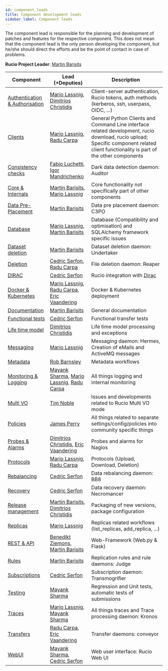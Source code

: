```yaml
---
id: component_leads
title: Component development leads
sidebar_label: Component leads
---
```


The component lead is responsible for the planning and development of patches
and features for the respective component. This does not mean that the component
lead is the only person developing the component, but he/she should direct the
efforts and be the point of contact in case of problems.

**Rucio Project Leader**: [Martin Barisits](https://github.com/bari12)

Component | Lead (+Deputies) | Description
--------- | ---------------- | -----------
[Authentication & Authorisation](https://github.com/rucio/rucio/issues?q=label%3A%22Authentication+%26+Authorisation%22+is%3Aissue+is%3Aopen) | [Mario Lassnig](https://github.com/mlassnig), [Dimitrios Christidis](https://github.com/dchristidis) | Client-server authentication, Rucio tokens, auth methods (kerberos, ssh, userpass, OIDC, ...)
[Clients](https://github.com/rucio/rucio/issues?q=label%3A%22Clients%22+is%3Aissue+is%3Aopen) | [Mario Lassnig](https://github.com/mlassnig), [Radu Carpa](https://github.com/rcarpa) | General Python Clients and Command Line interface related development, rucio download, rucio upload; Specific component related client functionality is part of the other components
[Consistency checks](https://github.com/rucio/rucio/issues?q=label%3A%22Consistency+checks%22+is%3Aissue+is%3Aopen) | [Fabio Luchetti](https://github.com/faluchet), [Igor Mandrichenko](https://github.com/orgs/rucio/people/ivmfnal)| Dark data detection daemon: Auditor
[Core & Internals](https://github.com/rucio/rucio/issues?q=label%3A%22Core+%26+Internals%22+is%3Aissue+is%3Aopen) | [Martin Barisits](https://github.com/bari12), [Mario Lassnig](https://github.com/mlassnig) | Core functionality not specifically part of other components
[Data Pre-Placement](https://github.com/rucio/rucio/issues?q=label%3A%22Data+Pre-Placement%22+is%3Aissue+is%3Aopen) | [Martin Barisits](https://github.com/bari12) | Data pre placement daemon: C3PO
[Database](https://github.com/rucio/rucio/issues?q=label%3A%22Database%22+is%3Aissue+is%3Aopen) | [Mario Lassnig](https://github.com/mlassnig), [Martin Barisits](https://github.com/bari12) | Database (Compatibility and optimisation) and SQLAlchemy framework specific issues
[Dataset deletion](https://github.com/rucio/rucio/issues?q=label%3A%22Dataset+deletion%22+is%3Aissue+is%3Aopen) | [Martin Barisits](https://github.com/bari12) | Dataset deletion daemon: Undertaker
[Deletion](https://github.com/rucio/rucio/issues?q=label%3A%22Deletion%22+is%3Aissue+is%3Aopen) | [Cedric Serfon](https://github.com/cserf), [Radu Carpa](https://github.com/rcarpa) | File deletion daemon: Reaper
[DIRAC](https://github.com/rucio/rucio/issues?q=label%3A%22Dirac%22+is%3Aissue+is%3Aopen) | [Cedric Serfon](https://github.com/cserf) | Rucio integration with [Dirac](https://github.com/DIRACGrid/)
[Docker & Kubernetes](https://github.com/rucio/rucio/issues?q=is%3Aopen+is%3Aissue+label%3A%22Docker+%26+Kubernetes%22) | [Mario Lassnig](https://github.com/mlassnig), [Radu Carpa](https://github.com/rcarpa), [Eric Vaandering](https://github.com/ericvaandering) | Docker & Kubernetes deployment
[Documentation](https://github.com/rucio/rucio/issues?q=label%3A%22Documentation%22+is%3Aissue+is%3Aopen) | [Martin Barisits](https://github.com/bari12) | General documentation
[Functional tests](https://github.com/rucio/rucio/issues?q=label%3A%22Functional+tests%22+is%3Aissue+is%3Aopen) | [Cedric Serfon](https://github.com/cserf) | Functional transfer tests
[Life time model](https://github.com/rucio/rucio/issues?q=label%3A%22Life+time+model%22+is%3Aissue+is%3Aopen) | [Dimitrios Christidis](https://github.com/dchristidis) | Life time model processing and exceptions
[Messaging](https://github.com/rucio/rucio/issues?q=label%3A%22Messaging%22+is%3Aissue+is%3Aopen) | [Mario Lassnig](https://github.com/mlassnig) | Messaging daemon: Hermes, Creation of eMails and ActiveMQ messages
[Metadata](https://github.com/rucio/rucio/issues?q=label%3A%22Metadata%22+is%3Aissue+is%3Aopen) | [Rob Barnsley](https://github.com/robbarnsley) | Metadata workflows
[Monitoring & Logging](https://github.com/rucio/rucio/issues?q=label%3A%22Monitoring+%26+Logging%22+is%3Aissue+is%3Aopen) | [Mayank Sharma](https://github.com/maany), [Mario Lassnig](https://github.com/mlassnig), [Radu Carpa](https://github.com/rcarpa) | All things logging and internal monitoring
[Multi VO](https://github.com/rucio/rucio/issues?q=is%3Aopen+is%3Aissue+label%3A%22Multi+VO%22) | [Tim Noble](https://github.com/Thysk) |  Issues and developments related to Rucio Multi VO mode
[Policies](https://github.com/rucio/rucio/issues?q=is%3Aopen+is%3Aissue+label%3APolicies) | [James Perry](https://github.com/jamesp-epcc) |  All things related to separate settings/config/policies into community specific things
[Probes & Alarms](https://github.com/rucio/rucio/issues?q=label%3A%22Probes+%26+Alarms%22+is%3Aissue+is%3Aopen) | [Dimitrios Christidis](https://github.com/dchristidis), [Eric Vaandering](https://github.com/ericvaandering) | Probes and alarms for Nagios
[Protocols](https://github.com/rucio/rucio/issues?q=is%3Aopen+is%3Aissue+label%3AProtocols) | [Mario Lassnig](https://github.com/mlassnig), [Radu Carpa](https://github.com/rcarpa) |  Protocols (Upload, Download, Deletion)
[Rebalancing](https://github.com/rucio/rucio/issues?q=label%3A%22Rebalancing%22+is%3Aissue+is%3Aopen) | [Cedric Serfon](https://github.com/cserf) | Data rebalancing daemon: BB8
[Recovery](https://github.com/rucio/rucio/issues?q=label%3A%22Recovery%22+is%3Aissue+is%3Aopen) | [Cedric Serfon](https://github.com/cserf) | Data recovery daemon: Necromancer
[Release management](https://github.com/rucio/rucio/issues?q=label%3A%22Release+management%22+is%3Aissue+is%3Aopen) | [Martin Barisits](https://github.com/bari12), [Dimitrios Christidis](https://github.com/dchristidis) | Packaging of new versions, package configuration
[Replicas](https://github.com/rucio/rucio/issues?q=is%3Aopen+is%3Aissue+label%3AReplicas) | [Mario Lassnig](https://github.com/mlassnig) | Replicas related workflows (list_replicas, add_replica, ...)
[REST & API](https://github.com/rucio/rucio/issues?q=is%3Aopen+is%3Aissue+label%3A%22REST+%26+API%22) | [Benedikt Ziemons](https://github.com/bziemons), [Martin Barisits](https://github.com/bari12) | Web-Framework (Web.py & Flask)
[Rules](https://github.com/rucio/rucio/issues?q=label%3A%22Rules%22+is%3Aissue+is%3Aopen) | [Martin Barisits](https://github.com/bari12) | Replication rules and rule daemons: Judge
[Subscriptions](https://github.com/rucio/rucio/issues?q=label%3A%22Subscriptions%22+is%3Aissue+is%3Aopen) | [Cedric Serfon](https://github.com/cserf) | Subscription daemon: Transmogrifier
[Testing](https://github.com/rucio/rucio/issues?q=label%3A%22Testing%22+is%3Aissue+is%3Aopen) | [Mayank Sharma](https://github.com/maany) | Regression and Unit tests, automatic tests of submissions
[Traces](https://github.com/rucio/rucio/issues?q=label%3A%22Traces%22+is%3Aissue+is%3Aopen) | [Mario Lassnig](https://github.com/mlassnig), [Mayank Sharma](https://github.com/maany) | All things traces and Trace processing daemon: Kronos
[Transfers](https://github.com/rucio/rucio/issues?q=label%3A%22Transfers%22+is%3Aissue+is%3Aopen) |  [Radu Carpa](https://github.com/rcarpa), [Eric Vaandering](https://github.com/ericvaandering) | Transfer daemons: conveyor
[WebUI](https://github.com/rucio/rucio/issues?q=label%3A%22WebUI%22+is%3Aissue+is%3Aopen) | [Mayank Sharma](https://github.com/maany), [Cedric Serfon](https://github.com/cserf) | Web user interface: Rucio Web UI
